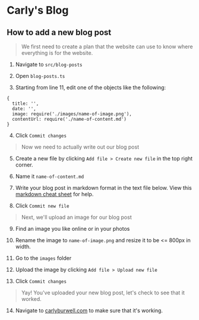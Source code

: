 # Carly's Blog

## How to add a new blog post

> We first need to create a plan that the website can use to know where everything is for the website.

1. Navigate to `src/blog-posts`

2. Open `blog-posts.ts`

3. Starting from line 11, edit one of the objects like the following:

```
{
  title: '',
  date: '',
  image: require('./images/name-of-image.png'),
  contentUrl: require('./name-of-content.md')
}
```

4. Click `Commit changes`

> Now we need to actually write out our blog post

5. Create a new file by clicking `Add file > Create new file` in the top right corner.

6. Name it `name-of-content.md`

7. Write your blog post in markdown format in the text file below. View this [markdown cheat sheet](https://www.markdownguide.org/cheat-sheet/) for help.

8. Click `Commit new file`

> Next, we'll upload an image for our blog post

9. Find an image you like online or in your photos

10. Rename the image to `name-of-image.png` and resize it to be <= 800px in width.

11. Go to the `images` folder

12. Upload the image by clicking `Add file > Upload new file`

13. Click `Commit changes`

> Yay! You've uploaded your new blog post, let's check to see that it worked.

14. Navigate to [carlyburwell.com](https://carlyburwell.com) to make sure that it's working.
